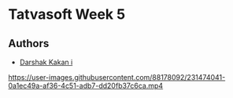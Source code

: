 # Tatvasoft Week 5


## Authors
- [Darshak Kakan i](https://github.com/DarshaK1Just)  




https://user-images.githubusercontent.com/88178092/231474041-0a1ec49a-af36-4c51-adb7-dd20fb37c6ca.mp4

